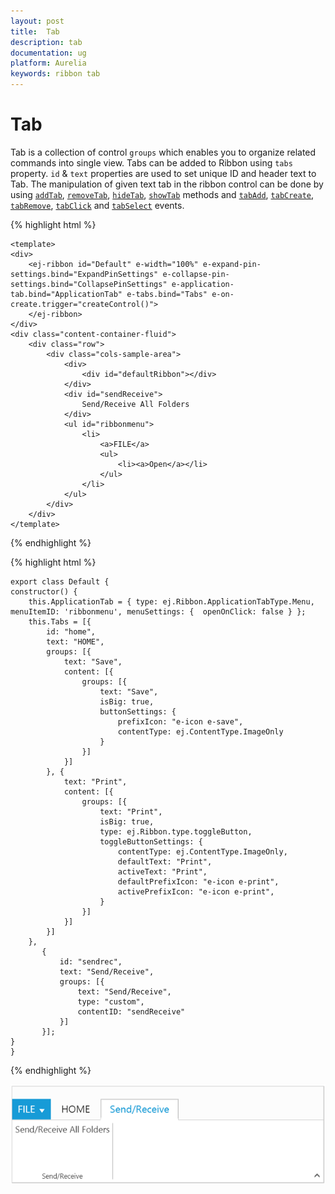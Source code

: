 ```yaml
---
layout: post
title:  Tab
description: tab 
documentation: ug
platform: Aurelia
keywords: ribbon tab
---
```


# Tab

Tab is a collection of control `groups` which enables you to organize related commands into single view.  Tabs can be added to Ribbon using `tabs` property. `id` & `text` properties are used to set unique ID and header text to Tab. The manipulation of given text tab in the ribbon control can be done by using  [`addTab`](https://help.syncfusion.com/api/js/ejribbon#methods:addtab), [`removeTab`](https://help.syncfusion.com/api/js/ejribbon#methods:removetab), [`hideTab`](https://help.syncfusion.com/api/js/ejribbon#methods:hidetab),
[`showTab`](https://help.syncfusion.com/api/js/ejribbon#methods:showtab) methods and [`tabAdd`](https://help.syncfusion.com/api/js/ejribbon#events:tabadd), [`tabCreate`](https://help.syncfusion.com/api/js/ejribbon#events:tabcreate), [`tabRemove`](https://help.syncfusion.com/api/js/ejribbon#events:tabremove), [`tabClick`](https://help.syncfusion.com/api/js/ejribbon#events:tabclick) and [`tabSelect`](https://help.syncfusion.com/api/js/ejribbon#events:tabselect) events.

{% highlight html %}

    <template>
    <div>
        <ej-ribbon id="Default" e-width="100%" e-expand-pin-settings.bind="ExpandPinSettings" e-collapse-pin-settings.bind="CollapsePinSettings" e-application-tab.bind="ApplicationTab" e-tabs.bind="Tabs" e-on-create.trigger="createControl()">
        </ej-ribbon>
    </div>
    <div class="content-container-fluid">
        <div class="row">
            <div class="cols-sample-area">
                <div>
                    <div id="defaultRibbon"></div>
                </div>
                <div id="sendReceive">
                    Send/Receive All Folders
                </div>
                <ul id="ribbonmenu">
                    <li>
                        <a>FILE</a>
                        <ul>
                            <li><a>Open</a></li>
                        </ul>
                    </li>
                </ul>
            </div>
        </div>
    </template>
   
{% endhighlight %}

{% highlight html %}

    export class Default {
    constructor() {
        this.ApplicationTab = { type: ej.Ribbon.ApplicationTabType.Menu, menuItemID: 'ribbonmenu', menuSettings: {  openOnClick: false } };
        this.Tabs = [{
            id: "home",
            text: "HOME",
            groups: [{
                text: "Save",
                content: [{
                    groups: [{
                        text: "Save",
                        isBig: true,
                        buttonSettings: {
                            prefixIcon: "e-icon e-save",
                            contentType: ej.ContentType.ImageOnly
                        }
                    }]
                }]
            }, {
                text: "Print",
                content: [{
                    groups: [{
                        text: "Print",
                        isBig: true,
                        type: ej.Ribbon.type.toggleButton,
                        toggleButtonSettings: {
                            contentType: ej.ContentType.ImageOnly,
                            defaultText: "Print",
                            activeText: "Print",
                            defaultPrefixIcon: "e-icon e-print",
                            activePrefixIcon: "e-icon e-print",
                        }
                    }]
                }]
            }]
        },
           {
               id: "sendrec",
               text: "Send/Receive",
               groups: [{
                   text: "Send/Receive",
                   type: "custom",
                   contentID: "sendReceive"
               }]
           }];
    }
    }
 
{% endhighlight %}

![](Tab_images/Tab_img1.png)

